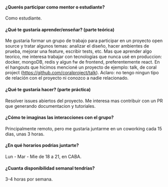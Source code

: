#### ¿Querés participar como mentor o estudiante?
Como estudiante.

#### ¿Qué te gustaría aprender/enseñar? (parte teórica)
Me gustaria formar un grupo de trabajo para participar en un proyecto open source y tratar algunos temas: analizar el diseño, hacer ambientes de prueba, mejorar una feature, escribir tests, etc. 
Mas que aprender algo teorico, me interesa trabajar con tecnologias que nunca usé en produccion: docker, mongoDB, redis y algun fw de frontend, preferentemente react. 
En el hangouts que hicimos mencioné un proyecto de ejemplo: talk, de coral project (https://github.com/coralproject/talk). Aclaro: no tengo ningun tipo de relación con el proyecto ni conozco a nadie relacionado.

#### ¿Qué te gustaría hacer? (parte práctica)
Resolver issues abiertos del proyecto. 
Me interesa mas contribuir con un PR que generando documentacion y tutoriales.

#### ¿Cómo te imaginas las interacciones con el grupo?
Principalmente remoto, pero me gustaria juntarme en un coworking cada 15 dias, unas 3 horas.

#### ¿En qué horarios podrias juntarte?
Lun - Mar - Mie de 18 a 21, en CABA.

#### ¿Cuanta disponibilidad semanal tendrías?
3-4 horas por semana.
